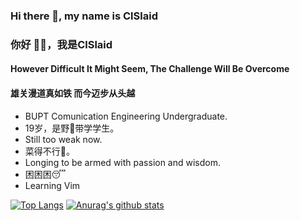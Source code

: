 ### Hi there 👋, my name is ClSlaid
### 你好 👋🏻️，我是ClSlaid
#### However Difficult It Might Seem, The Challenge Will Be Overcome
#### 雄关漫道真如铁 而今迈步从头越
- BUPT Comunication Engineering Undergraduate.
- 19岁，是野🐓️带学学生。
- Still too weak now.
- 菜得不行🥬。
- Longing to be armed with passion and wisdom.
- 困困困😴️
- Learning Vim

[![Top Langs](https://github-readme-stats.vercel.app/api/top-langs/?username=ClSlaid&layout=compact)](https://github.com/anuraghazra/github-readme-stats)
[![Anurag's github stats](https://github-readme-stats.vercel.app/api?username=ClSlaid)](https://github.com/anuraghazra/github-readme-stats)

<!--
**ClSlaid/ClSlaid** is a ✨ _special_ ✨ repository because its `README.md` (this file) appears on your GitHub profile.

Here are some ideas to get you started:

- 🔭 I’m currently working on ...
- 🌱 I’m currently learning ...
- 👯 I’m looking to collaborate on ...
- 🤔 I’m looking for help with ...
- 💬 Ask me about ...
- 📫 How to reach me: ...
- 😄 Pronouns: ...
- ⚡ Fun fact: ...
-->
